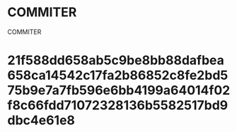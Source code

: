 # COMMITER
COMMITER






# 21f588dd658ab5c9be8bb88dafbea658ca14542c17fa2b86852c8fe2bd575b9e7a7fb596e6bb4199a64014f02f8c66fdd71072328136b5582517bd9dbc4e61e8
